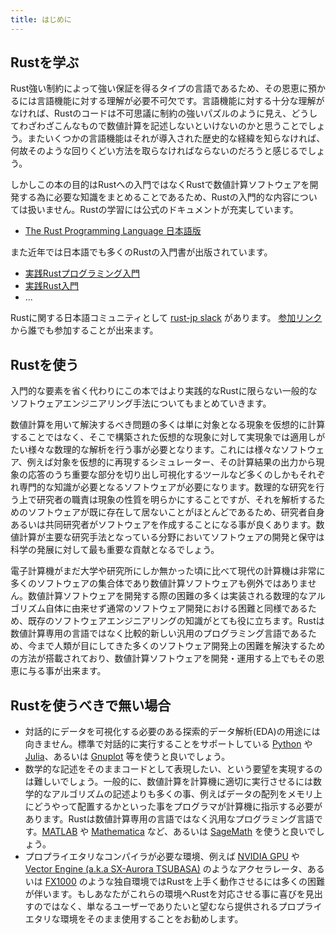 ```yaml
---
title: はじめに
---
```


Rustを学ぶ
------------

Rust強い制約によって強い保証を得るタイプの言語であるため、その恩恵に預かるには言語機能に対する理解が必要不可欠です。言語機能に対する十分な理解がなければ、Rustのコードは不可思議に制約の強いパズルのように見え、どうしてわざわざこんなもので数値計算を記述しないといけないのかと思うことでしょう。またいくつかの言語機能はそれが導入された歴史的な経緯を知らなければ、何故そのような回りくどい方法を取らなければならないのだろうと感じるでしょう。

しかしこの本の目的はRustへの入門ではなくRustで数値計算ソフトウェアを開発する為に必要な知識をまとめることであるため、Rustの入門的な内容については扱いません。Rustの学習には公式のドキュメントが充実しています。

- [The Rust Programming Language 日本語版](https://doc.rust-jp.rs/book-ja/)

また近年では日本語でも多くのRustの入門書が出版されています。

- [実践Rustプログラミング入門](https://www.shuwasystem.co.jp/book/9784798061702.html)
- [実践Rust入門](https://gihyo.jp/book/2019/978-4-297-10559-4)
- ...

Rustに関する日本語コミュニティとして [rust-jp slack](http://rust-jp.slack.com/) があります。 [参加リンク](https://join.slack.com/t/rust-jp/shared_invite/enQtODAyODY0MDkyMjU5LTI1YmQxMjQxZGI2MTBkMzZhZTIzYzZmMjBiYmY2MmQyYWE5ZWZjZmVmMzljYWE5ZjM1YTBlYjY3ZjYzMmI5OWI) から誰でも参加することが出来ます。

Rustを使う
-----------
入門的な要素を省く代わりにこの本ではより実践的なRustに限らない一般的なソフトウェアエンジニアリング手法についてもまとめていきます。

数値計算を用いて解決するべき問題の多くは単に対象となる現象を仮想的に計算することではなく、そこで構築された仮想的な現象に対して実現象では適用しがたい様々な数理的な解析を行う事が必要となります。これには様々なソフトウェア、例えば対象を仮想的に再現するシミュレーター、その計算結果の出力から現象の応答のうち重要な部分を切り出し可視化するツールなど多くのしかもそれぞれ専門的な知識が必要となるソフトウェアが必要になります。数理的な研究を行う上で研究者の職責は現象の性質を明らかにすることですが、それを解析するためのソフトウェアが既に存在して居ないことがほとんどであるため、研究者自身あるいは共同研究者がソフトウェアを作成することになる事が良くあります。数値計算が主要な研究手法となっている分野においてソフトウェアの開発と保守は科学の発展に対して最も重要な貢献となるでしょう。

電子計算機がまだ大学や研究所にしか無かった頃に比べて現代の計算機は非常に多くのソフトウェアの集合体であり数値計算ソフトウェアも例外ではありません。数値計算ソフトウェアを開発する際の困難の多くは実装される数理的なアルゴリズム自体に由来せず通常のソフトウェア開発における困難と同様であるため、既存のソフトウェアエンジニアリングの知識がとても役に立ちます。Rustは数値計算専用の言語ではなく比較的新しい汎用のプログラミング言語であるため、今まで人類が目にしてきた多くのソフトウェア開発上の困難を解決するための方法が搭載されており、数値計算ソフトウェアを開発・運用する上でもその恩恵に与る事が出来ます。

Rustを使うべきで無い場合
--------------------------

- 対話的にデータを可視化する必要のある探索的データ解析(EDA)の用途には向きません。標準で対話的に実行することをサポートしている [Python][Python] や [Julia][Julia]、あるいは [Gnuplot][Gnuplot] 等を使うと良いでしょう。
- 数学的な記述をそのままコードとして表現したい、という要望を実現するのは難しいでしょう。一般的に、数値計算を計算機に適切に実行させるには数学的なアルゴリズムの記述よりも多くの事、例えばデータの配列をメモリ上にどうやって配置するかといった事をプログラマが計算機に指示する必要があります。Rustは数値計算専用の言語ではなく汎用なプログラミング言語です。[MATLAB][MATLAB] や [Mathematica][Mathematica] など、あるいは [SageMath][SageMath] を使うと良いでしょう。
- プロプライエタリなコンパイラが必要な環境、例えば [NVIDIA GPU][nvidia] や [Vector Engine (a.k.a SX-Aurora TSUBASA)][SX] のようなアクセラレータ、あるいは [FX1000][FX] のような独自環境ではRustを上手く動作させるには多くの困難が伴います。もしあなたがこれらの環境へRustを対応させる事に喜びを見出すのではなく、単なるユーザーでありたいと望むなら提供されるプロプライエタリな環境をそのまま使用することをお勧めします。

[Python]: https://www.python.org/
[Julia]: https://julialang.org/
[Gnuplot]: http://www.gnuplot.info/
[MATLAB]: https://jp.mathworks.com/products/matlab.html
[Mathematica]: https://www.wolfram.com/
[SageMath]: https://www.sagemath.org/
[nvidia]: https://developer.nvidia.com/cuda-toolkit
[SX]: https://jpn.nec.com/hpc/sxauroratsubasa/index.html
[FX]: https://www.fujitsu.com/jp/products/computing/servers/supercomputer/
